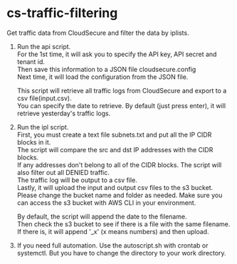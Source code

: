 # cs-traffic-filtering
Get traffic data from CloudSecure and filter the data by iplists.

1. Run the api script.    
   For the 1st time, it will ask you to specify the API key, API secret and tenant id.  
   Then save this information to a JSON file cloudsecure.config  
   Next time, it will load the configuration from the JSON file.  
    
   This script will retrieve all traffic logs from CloudSecure and export to a csv file(input.csv).  
   You can specify the date to retrieve. By default (just press enter), it will retrieve yesterday's traffic logs.  
   
2. Run the ipl script.  
   First, you must create a text file subnets.txt and put all the IP CIDR blocks in it.  
   The script will compare the src and dst IP addresses with the CIDR blocks.  
   If any addresses don't belong to all of the CIDR blocks.
   The script will also filter out all DENIED traffic.   
   The traffic log will be output to a csv file.  
   Lastly, it will upload the input and output csv files to the s3 bucket.  
   Please change the bucket name and folder as needed. Make sure you can access the s3 bucket with AWS CLI in your environment.    
   
   By default, the script will append the date to the filename.  
   Then check the s3 bucket to see if there is a file with the same filename.  
   If there is, it will append '_x' (x means numbers) and then upload.  

3. If you need full automation. Use the autoscript.sh with crontab or systemctl.
   But you have to change the directory to your work directory.   
